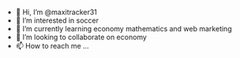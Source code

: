 - 👋 Hi, I’m @maxitracker31
- 👀 I’m interested in soccer
- 🌱 I’m currently learning economy mathematics and web marketing
- 💞️ I’m looking to collaborate on economy
- 📫 How to reach me ...

<!---
maxitracker31/maxitracker31 is a ✨ special ✨ repository because its `README.md` (this file) appears on your GitHub profile.
You can click the Preview link to take a look at your changes.
--->
